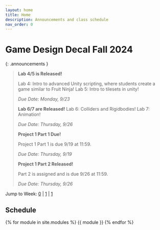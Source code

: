 ```yaml
---
layout: home
title: Home
description: Announcements and class schedule
nav_order: 0
---
```


# Game Design Decal Fall 2024

{: .announcements }
> **Lab 4/5 is Released!**
>
> Lab 4: Intro to advanced Unity scripting, where students create a game similar to Fruit Ninja!
> Lab 5: Intro to tilesets in unity!
>
> *Due Date: Monday, 9/23*
>
> **Lab 6/7 are Released!**
> Lab 6: Colliders and Rigidbodies!
> Lab 7: Animation!
>
> *Due Date: Thursday, 9/26*
>
> **Project 1 Part 1 Due!**
>
> Project 1 Part 1 is due 9/19 at 11:59.
>
> *Due Date: Thursday, 9/19*
>
> **Project 1 Part 2 Released!**
>
> Part 2 is assigned and is due 9/26 at 11:59.
>
> *Due Date: Thursday, 9/26*

Jump to Week: [0](#week-0) \| [1](#week-1) \| [1](#week-2)

<!-- \| [2](#week-2) \| [3](#week-3) \| [4](#week-4) \| [5](#week-5) \| [6](#week-6) \| [7](#week-7) \| [8](#week-8) \| [9](#week-9) \| [10](#week-10) \| [11](#week-11) \| [12](#week-12) \| [13](#week-13) \| [14](#week-14) -->
## Schedule

{% for module in site.modules %}
{{ module }}
{% endfor %}

[Lab 0: Setup Unity]: ./pages/labs/lab0/lab0
[Lab 1]: ./pages/labs/lab1/lab1
[Lab 2]: ./pages/labs/lab2/lab2
[Lab 3]: ./pages/labs/lab3/lab3
[Lab 4]: ./pages/labs/lab4/lab4
[Lab 5]: ./pages/labs/lab5/lab5
[Lab 6]: ./pages/labs/lab6/lab6
[Lab 7]: ./pages/labs/lab7/lab7
[Lab 8]: ./pages/labs/lab8/lab8
[Lab 9]: ./pages/labs/lab9/lab9
[Lab 10]: ./pages/labs/lab10/lab10
[Lab 11]: ./pages/labs/lab11/lab11
[Lab 12]: ./pages/labs/lab12/lab12
[Lab 13]: ./pages/labs/lab13/lab13
[Lab 14]: ./pages/labs/lab14/lab14
[Lab 15]: ./pages/labs/lab15/lab15
[Lab 16]: ./pages/labs/lab16/lab16
[Lab 17]: ./pages/labs/lab17/lab17
[Project 1]: ./pages/projects/Projects
[Project 2]: ./pages/projects/project2/project2
[Project 3]: ./pages/projects/project3/project3

[form]: https://forms.gle/WrDUcRKpRqHvDXwA7

[Apply]: https://tinyurl.com/fa24gddapp

